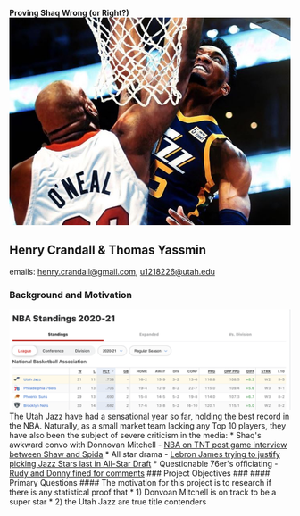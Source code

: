 
   **Proving Shaq Wrong (or Right?)**
  ![image of Donny Dunking on Shaq](Pics/Shaq-dunked-on.png)
   ## Henry Crandall & Thomas Yassmin
   emails: henry.crandall@gmail.com, u1218226@utah.edu
   
   ### Background and Motivation ### 
   ![NBA Standings](Pics/NBA-Standings-03-24-21.png)
   The Utah Jazz have had a sensational year so far, holding the best record in the NBA. Naturally, as a small market team lacking any Top 10 players, they have also been the subject of severe criticism in the media:
    * Shaq's awkward convo with Donnovan Mitchell - [NBA on TNT post game interview between Shaw and Spida](https://www.youtube.com/watch?v=GFmk7kzDbiA)
    * All star drama - [Lebron James trying to justify picking Jazz Stars last in All-Star Draft](https://www.youtube.com/watch?v=p6KicnmzhYg)
    * Questionable 76er's officiating - [Rudy and Donny fined for comments](https://www.si.com/nba/jazz/news/mitchell-gobert-fined-for-public-criticism-of-officiating)
    ### Project Objectives ###
    #### Primary Questions ####
    The motivation for this project is to research if there is any statistical proof that
    * 1) Donvoan Mitchell is on track to be a super star
    * 2) the Utah Jazz are true title contenders
  
